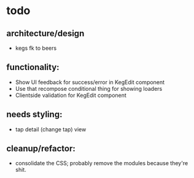 # todo

## architecture/design

- kegs fk to beers



## functionality:

- Show UI feedback for success/error in KegEdit component
- Use that recompose conditional thing for showing loaders
- Clientside validation for KegEdit component


## needs styling:

- tap detail (change tap) view

## cleanup/refactor:

- consolidate the CSS; probably remove the modules because they're shit.
